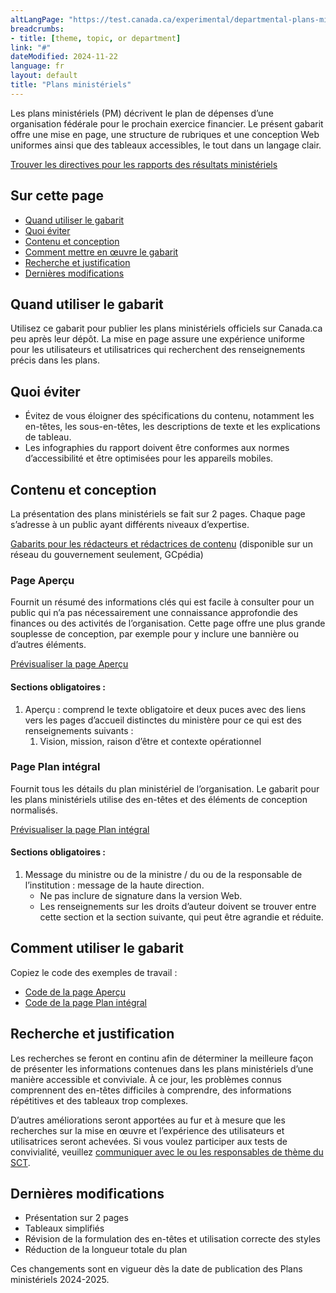 ```yaml
---
altLangPage: "https://test.canada.ca/experimental/departmental-plans-ministeriels/dp-content-model.html"
breadcrumbs:
- title: [theme, topic, or department]
link: "#"
dateModified: 2024-11-22
language: fr
layout: default
title: "Plans ministériels"
---
```

<div class="parbase section">
    <p>Les plans ministériels (PM) décrivent le plan de dépenses d&rsquo;une organisation fédérale pour le prochain exercice financier. Le présent gabarit offre une mise en page, une structure de rubriques et une conception Web uniformes ainsi que des tableaux accessibles, le tout dans un langage clair.</p>
    <a class="btn btn-primary btn-lg" href="https://test.canada.ca/experimental/results-resultats/rrm-modele-de-contenu.html">Trouver les directives pour les rapports des résultats ministériels</a>
    <section>
        <h2>Sur cette page</h2>
        <ul>
            <li><a href="#toc01">Quand utiliser le gabarit</a></li>
            <li><a href="#toc02">Quoi éviter</a></li>
            <li><a href="#toc03">Contenu et conception</a></li>
            <li><a href="#toc04">Comment mettre en œuvre le gabarit</a></li>
            <li><a href="#toc05">Recherche et justification</a></li>
            <li><a href="#toc06">Dernières modifications</a></li>
        </ul>
    </section>
    <section>
        <h2 id="toc01">Quand utiliser le gabarit</h2>
        <p>Utilisez ce gabarit pour publier les plans ministériels officiels sur Canada.ca peu après leur dépôt. La mise en page assure une expérience uniforme pour les utilisateurs et utilisatrices qui recherchent des renseignements précis dans les plans.</p>
    </section>
    <section>
        <h2 id="toc02">Quoi éviter</h2>
        <ul>
            <li>Évitez de vous éloigner des spécifications du contenu, notamment les en-têtes, les sous-en-têtes, les descriptions de texte et les explications de tableau.</li>
            <li>Les infographies du rapport doivent être conformes aux normes d’accessibilité et être optimisées pour les appareils mobiles.</li>
        </ul>
    </section>
    <section>
        <h2 id="toc03">Contenu et conception</h2>
        <p>La présentation des plans ministériels se fait sur 2&nbsp;pages. Chaque page s&rsquo;adresse à un public ayant différents niveaux d&rsquo;expertise.</p>
        <p><a class="btn btn-default btn-lg" href="https://www.gcpedia.gc.ca/gcwiki/index.php?title=Portail_de_la_Partie_III_du_Budget_des_d%C3%A9penses&redirect=no">Gabarits pour les rédacteurs et rédactrices de contenu</a> (disponible sur un réseau du gouvernement seulement, GCpédia)</p>
        <section>
            <h3>Page Aperçu</h3>
            <p>Fournit un résumé des informations clés qui est facile à consulter pour un public qui n&rsquo;a pas nécessairement une connaissance approfondie des finances ou des activités de l&rsquo;organisation. Cette page offre une plus grande souplesse de conception, par exemple pour y inclure une bannière ou d’autres éléments.</p>
            <p><a class="btn btn-default" href="https://test.canada.ca/experimental/departmental-plans-ministeriels/pm-en-un-coup-doeil.html">Prévisualiser la page Aperçu</a></p>
            <section>
                <h4>Sections obligatoires :</h4>
                <ol>
                    <li>Aperçu : comprend le texte obligatoire et deux puces avec des liens vers les pages d’accueil distinctes du ministère pour ce qui est des renseignements suivants :
                        <ol class="lst-lwr-alph">
                            <li>Vision, mission, raison d’être et contexte opérationnel</li>
                        </ol>
                    </li>
                </ol>
            </section>
        </section>
        <section>
            <h3>Page Plan intégral</h3>
            <p>Fournit tous les détails du plan ministériel de l&rsquo;organisation. Le gabarit pour les plans ministériels utilise des en-têtes et des éléments de conception normalisés.</p>
            <p><a class="btn btn-default" href="https://test.canada.ca/experimental/departmental-plans-ministeriels/pm-plan-ministeriel-complet.html">Prévisualiser la page Plan intégral</a></p>
            <section>
                <h4>Sections obligatoires :</h4>
                <ol>
                    <li>Message du ministre ou de la ministre / du ou de la responsable de l’institution : message de la haute direction.
                        <ul>
                            <li>Ne pas inclure de signature dans la version Web. </li>
                            <li>Les renseignements sur les droits d’auteur doivent se trouver entre cette section et la section suivante, qui peut être agrandie et réduite. </li>
                        </ul>
                    </li>
                </ol>
            </section>
        </section>
    </section>
    <section>
        <h2 id="toc04">Comment utiliser le gabarit</h2>
        <p>Copiez le code des exemples de travail :</p>
        <ul class="list-unstyled">
            <li><a class="btn btn-default btn-lg" href="https://github.com/gc-proto/experimental/blob/master/departmental-plans-ministeriels/pm-en-un-coup-doeil.md">Code de la page Aperçu</a></li>
            <li><a class="btn btn-default btn-lg" href="https://github.com/gc-proto/experimental/blob/master/departmental-plans-ministeriels/pm-plan-ministeriel-comple.md">Code de la page Plan intégral</a></li>
        </ul>
    </section>
    <section>
        <h2 id="toc05">Recherche et justification</h2>
        <p>Les recherches se feront en continu afin de déterminer la meilleure façon de présenter les informations contenues dans les plans ministériels d&rsquo;une manière accessible et conviviale. À ce jour, les problèmes connus comprennent des en-têtes difficiles à comprendre, des informations répétitives et des tableaux trop complexes.</p>
        <p>D&rsquo;autres améliorations seront apportées au fur et à mesure que les recherches sur la mise en œuvre et l&rsquo;expérience des utilisateurs et utilisatrices seront achevées. Si vous voulez participer aux tests de convivialité, veuillez <a href="mailto:DAS.SCN@tbs-sct.gc.ca">communiquer avec le ou les responsables de thème du SCT</a>.</p>
    </section>
    <section>
        <h2 id="toc06">Dernières modifications</h2>
        <ul>
            <li>Présentation sur 2&nbsp;pages </li>
            <li>Tableaux simplifiés</li>
            <li>Révision de la formulation des en-têtes et utilisation correcte des styles</li>
            <li>Réduction de la longueur totale du plan</li>
        </ul>
        <p>Ces changements sont en vigueur dès la date de publication des Plans ministériels&nbsp;2024-2025.</p>
    </section>
</div>